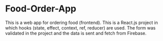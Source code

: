# Food-Order-App
This is a web app for ordering food (frontend). This is a React.js project in which hooks (state, effect, context, ref, reducer) are used. The form was validated in the project and the data is sent and fetch from Firebase.
